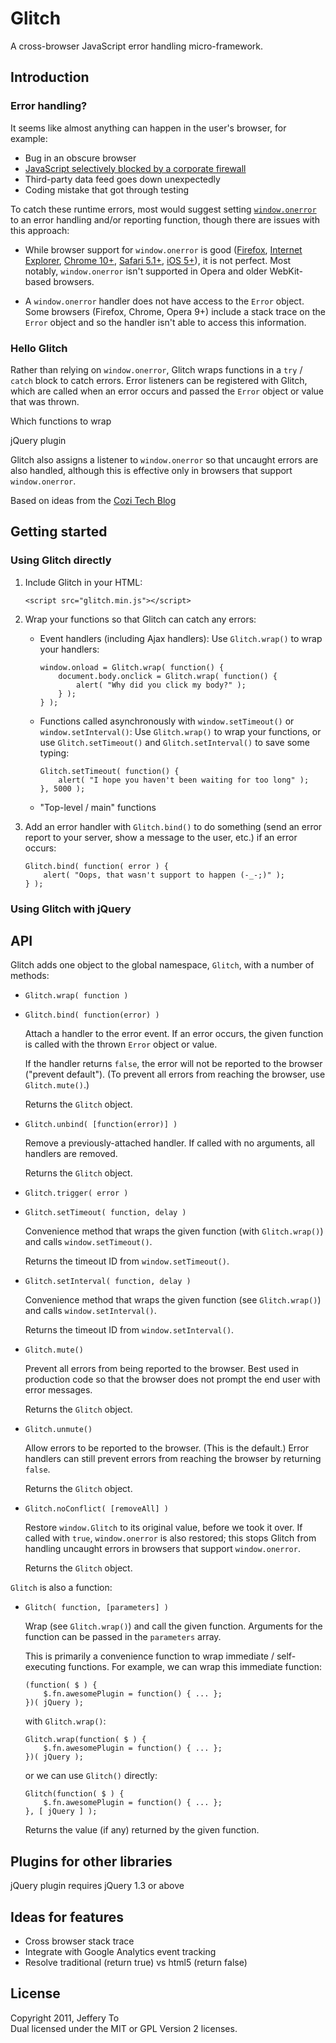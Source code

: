Glitch
======

A cross-browser JavaScript error handling micro-framework.



Introduction
------------

### Error handling?

It seems like almost anything can happen in the user's browser, for example:

*   Bug in an obscure browser
*   [JavaScript selectively blocked by a corporate firewall][intro_1]
*   Third-party data feed goes down unexpectedly
*   Coding mistake that got through testing

To catch these runtime errors, most would suggest setting [`window.onerror`][intro_2] to an error handling and/or reporting function, though there are issues with this approach:

*   While browser support for `window.onerror` is good ([Firefox][intro_2], [Internet Explorer][intro_3], [Chrome 10+][intro_4], [Safari 5.1+][intro_5], [iOS 5+][intro_6]), it is not perfect. Most notably, `window.onerror` isn't supported in Opera and older WebKit-based browsers.

*   A `window.onerror` handler does not have access to the `Error` object. Some browsers (Firefox, Chrome, Opera 9+) include a stack trace on the `Error` object and so the handler isn't able to access this information.

### Hello Glitch

Rather than relying on `window.onerror`, Glitch wraps functions in a `try` / `catch` block to catch errors. Error listeners can be registered with Glitch, which are called when an error occurs and passed the `Error` object or value that was thrown.

Which functions to wrap

jQuery plugin

Glitch also assigns a listener to `window.onerror` so that uncaught errors are also handled, although this is effective only in browsers that support `window.onerror`.

Based on ideas from the [Cozi Tech Blog][intro_7]

[intro_1]: http://www.webstandards.org/2006/04/03/script-blockers-breaking-apps/
    "Blogger &#8211; Can I get in please? - The Web Standards Project"
[intro_2]: https://developer.mozilla.org/en/DOM/window.onerror
    "window.onerror - MDN Docs"
[intro_3]: http://msdn.microsoft.com/en-us/library/cc197053.aspx
    "onerror Event (A, ABBR, ACRONYM, ...)"
[intro_4]: http://code.google.com/p/chromium/issues/detail?id=7771
    "Issue 7771 - chromium - Event window.onerror doesn't work - An open-source browser project to help move the web forward. - Google Project Hosting"
[intro_5]: http://support.apple.com/kb/DL1070
    "Safari 5.1"
[intro_6]: http://twitter.com/badass_js/status/84445644676272128
    "Twitter / @badass_js: Safari on iOS 5 has Webkit ..."
[intro_7]: http://blogs.cozi.com/tech/2008/04/javascript-error-tracking-why-windowonerror-is-not-enough.html
    "Cozi Tech Blog - JavaScript Error Tracking: Why window.onerror Is Not Enough | Cozi"



Getting started
---------------

### Using Glitch directly

1.  Include Glitch in your HTML:

        <script src="glitch.min.js"></script>

2.  Wrap your functions so that Glitch can catch any errors:

    *   Event handlers (including Ajax handlers): Use `Glitch.wrap()` to wrap your handlers:

            window.onload = Glitch.wrap( function() {
                document.body.onclick = Glitch.wrap( function() {
                    alert( "Why did you click my body?" );
                } );
            } );

    *   Functions called asynchronously with `window.setTimeout()` or `window.setInterval()`: Use `Glitch.wrap()` to wrap your functions, or use `Glitch.setTimeout()` and `Glitch.setInterval()` to save some typing:

            Glitch.setTimeout( function() {
                alert( "I hope you haven't been waiting for too long" );
            }, 5000 );

    *   "Top-level / main" functions

3.  Add an error handler with `Glitch.bind()` to do something (send an error report to your server, show a message to the user, etc.) if an error occurs:

        Glitch.bind( function( error ) {
        	alert( "Oops, that wasn't support to happen (-_-;)" );
        } );

### Using Glitch with jQuery





API
---

Glitch adds one object to the global namespace, `Glitch`, with a number of methods:

*   `Glitch.wrap( function )`

*   `Glitch.bind( function(error) )`

    Attach a handler to the error event. If an error occurs, the given function is called with the thrown `Error` object or value.

    If the handler returns `false`, the error will not be reported to the browser ("prevent default"). (To prevent all errors from reaching the browser, use `Glitch.mute()`.)

    Returns the `Glitch` object.

*   `Glitch.unbind( [function(error)] )`

    Remove a previously-attached handler. If called with no arguments, all handlers are removed.

    Returns the `Glitch` object.

*   `Glitch.trigger( error )`

*   `Glitch.setTimeout( function, delay )`

    Convenience method that wraps the given function (with `Glitch.wrap()`) and calls `window.setTimeout()`.

    Returns the timeout ID from `window.setTimeout()`.

*   `Glitch.setInterval( function, delay )`

    Convenience method that wraps the given function (see `Glitch.wrap()`) and calls `window.setInterval()`.

    Returns the timeout ID from `window.setInterval()`.

*   `Glitch.mute()`

    Prevent all errors from being reported to the browser. Best used in production code so that the browser does not prompt the end user with error messages.

    Returns the `Glitch` object.

*   `Glitch.unmute()`

    Allow errors to be reported to the browser. (This is the default.) Error handlers can still prevent errors from reaching the browser by returning `false`.

    Returns the `Glitch` object.

*   `Glitch.noConflict( [removeAll] )`

    Restore `window.Glitch` to its original value, before we took it over. If called with `true`, `window.onerror` is also restored; this stops Glitch from handling uncaught errors in browsers that support `window.onerror`.

    Returns the `Glitch` object.

`Glitch` is also a function:

*   `Glitch( function, [parameters] )`

    Wrap (see `Glitch.wrap()`) and call the given function. Arguments for the function can be passed in the `parameters` array.

    This is primarily a convenience function to wrap immediate / self-executing functions. For example, we can wrap this immediate function:

        (function( $ ) {
            $.fn.awesomePlugin = function() { ... };
        })( jQuery );

	with `Glitch.wrap()`:

        Glitch.wrap(function( $ ) {
            $.fn.awesomePlugin = function() { ... };
        })( jQuery );

    or we can use `Glitch()` directly:

        Glitch(function( $ ) {
            $.fn.awesomePlugin = function() { ... };
        }, [ jQuery ] );

    Returns the value (if any) returned by the given function.



Plugins for other libraries
---------------------------

jQuery plugin requires jQuery 1.3 or above



Ideas for features
------------------

*   Cross browser stack trace
*   Integrate with Google Analytics event tracking
*   Resolve traditional (return true) vs html5 (return false)



License
-------

Copyright 2011, Jeffery To  
Dual licensed under the MIT or GPL Version 2 licenses.

